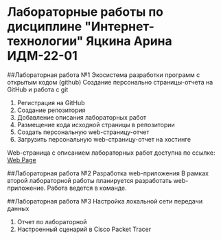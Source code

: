 # Лабораторные работы по дисциплине "Интернет-технологии" Яцкина Арина ИДМ-22-01

##Лабораторная работа №1
Экосистема разработки программ с открытым кодом (github)
Создание персонально страницы-отчета на GitHub и работа с git
1. Регистрация на GitHub
2. Создание репозитория
3. Добавление описания лабораторных работ
4. Размещение кода исходной страницы в репозитории
5. Создать персональную web-страницу-отчет
6. Загрузить персональную web-страницу-отчет на хостинге

Web-страница с описанием лабораторных работ доступна по ссылке: <a href="https://y-arina.github.io/">Web Page</a>

##Лабораторная работа №2
Разработка web-приложения
В рамках второй лабораторной работы планируется разработать web-приложение.
Работа ведется в команде.

##Лабораторная работа №3
Настройка локальной сети передачи данных
1. Отчет по лабораторной
2. Настроенный сценарий в Cisco Packet Tracer

